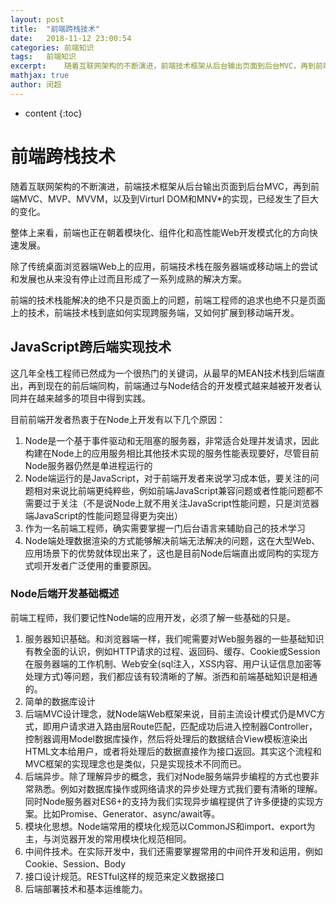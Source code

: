 ```yaml
---
layout: post
title:  "前端跨栈技术"
date:   2018-11-12 23:00:54
categories: 前端知识
tags:   前端知识
excerpt:    随着互联网架构的不断演进，前端技术框架从后台输出页面到后台MVC，再到前端MVC、MVP、MVVM，以及到Virturl DOM和MNV*的实现，已经发生了巨大的变化。
mathjax: true
author: 闵超
---
```

* content
{:toc}


#   前端跨栈技术

随着互联网架构的不断演进，前端技术框架从后台输出页面到后台MVC，再到前端MVC、MVP、MVVM，以及到Virturl DOM和MNV*的实现，已经发生了巨大的变化。

整体上来看，前端也正在朝着模块化、组件化和高性能Web开发模式化的方向快速发展。

除了传统桌面浏览器端Web上的应用，前端技术栈在服务器端或移动端上的尝试和发展也从来没有停止过而且形成了一系列成熟的解决方案。

前端的技术栈能解决的绝不只是页面上的问题，前端工程师的追求也绝不只是页面上的技术，前端技术栈到底如何实现跨服务端，又如何扩展到移动端开发。

##      JavaScript跨后端实现技术

这几年全栈工程师已然成为一个很热门的关键词，从最早的MEAN技术栈到后端直出，再到现在的前后端同构，前端通过与Node结合的开发模式越来越被开发者认同并在越来越多的项目中得到实践。

目前前端开发者热衷于在Node上开发有以下几个原因：

1.  Node是一个基于事件驱动和无阻塞的服务器，非常适合处理并发请求，因此构建在Node上的应用服务相比其他技术实现的服务性能表现要好，尽管目前Node服务器仍然是单进程运行的
2.  Node端运行的是JavaScript，对于前端开发者来说学习成本低，要关注的问题相对来说比前端更纯粹些，例如前端JavaScript兼容问题或者性能问题都不需要过于关注（不是说Node上就不用关注JavaScript性能问题，只是浏览器端JavaScript的性能问题显得更为突出）
3.  作为一名前端工程师，确实需要掌握一门后台语言来辅助自己的技术学习
4.  Node端处理数据渲染的方式能够解决前端无法解决的问题，这在大型Web、应用场景下的优势就体现出来了，这也是目前Node后端直出或同构的实现方式呗开发者广泛使用的重要原因。


###     Node后端开发基础概述

前端工程师，我们要记性Node端的应用开发，必须了解一些基础的只是。

1.  服务器知识基础。和浏览器端一样，我们呢需要对Web服务器的一些基础知识有教全面的认识，例如HTTP请求的过程、返回码、缓存、Cookie或Session在服务器端的工作机制、Web安全(sql注入，XSS内容、用户认证信息加密等处理方式)等问题，我们都应该有较清晰的了解。浙西和前端基础知识是相通的。
2.  简单的数据库设计
3.  后端MVC设计理念，就Node端Web框架来说，目前主流设计模式仍是MVC方式，即用户请求进入路由层Route匹配，匹配成功后进入控制器Controller，控制器调用Model数据库操作，然后将处理后的数据结合View模板渲染出HTML文本给用户，或者将处理后的数据直接作为接口返回。其实这个流程和MVC框架的实现理念也是类似，只是实现技术不同而已。
4.  后端异步。除了理解异步的概念，我们对Node服务端异步编程的方式也要非常熟悉。例如对数据库操作或网络请求的异步处理方式我们要有清晰的理解。同时Node服务器对ES6+的支持为我们实现异步编程提供了许多便捷的实现方案。比如Promise、Generator、async/await等。
5.  模块化思想。Node端常用的模块化规范以CommonJS和import、export为主，与浏览器开发的常用模块化规范相同。
6.  中间件技术。在实际开发中，我们还需要掌握常用的中间件开发和运用，例如Cookie、Session、Body
7.  接口设计规范。RESTful这样的规范来定义数据接口
8.  后端部署技术和基本运维能力。